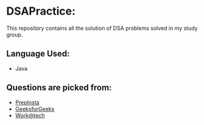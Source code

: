 # DSAPractice:
<p>This repository contains all the solution of DSA problems solved in my study group.</p>

## Language Used: 
- Java

## Questions are picked from:
- <a href="https://prepinsta.com/data-structures" target="_blank">PrepInsta</a>
- <a href="https://www.geeksforgeeks.org/data-structures/" target="_blank">GeeksforGeeks</a>
- <a href="https://workat.tech/problem-solving/lists/dsa-problems/practice" target="_blank">Work@tech</a>

